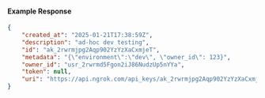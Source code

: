 <!-- Code generated for API Clients. DO NOT EDIT. -->

#### Example Response

```json
{
	"created_at": "2025-01-21T17:38:59Z",
	"description": "ad-hoc dev testing",
	"id": "ak_2rwrmjpg2Aqp902YzYzXaCxmjeT",
	"metadata": "{\"environment\":\"dev\", \"owner_id\": 123}",
	"owner_id": "usr_2rwrmd5Fgon2iJ86NudzUp5nYYa",
	"token": null,
	"uri": "https://api.ngrok.com/api_keys/ak_2rwrmjpg2Aqp902YzYzXaCxmjeT"
}
```
